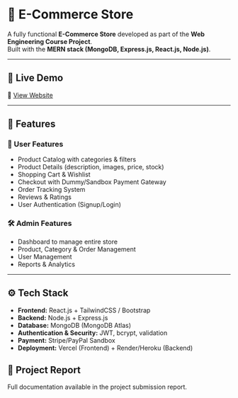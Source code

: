 # 🛒 E-Commerce Store

A fully functional **E-Commerce Store** developed as part of the **Web Engineering Course Project**.  
Built with the **MERN stack (MongoDB, Express.js, React.js, Node.js)**.  

---

## 🚀 Live Demo
🔗 [View Website](https://ecommerce-web-engineering.vercel.app/)

---

## 📂 Features

### 👤 User Features
- Product Catalog with categories & filters  
- Product Details (description, images, price, stock)  
- Shopping Cart & Wishlist  
- Checkout with Dummy/Sandbox Payment Gateway  
- Order Tracking System  
- Reviews & Ratings  
- User Authentication (Signup/Login)  

### 🛠️ Admin Features
- Dashboard to manage entire store  
- Product, Category & Order Management  
- User Management  
- Reports & Analytics  

---

## ⚙️ Tech Stack
- **Frontend:** React.js + TailwindCSS / Bootstrap  
- **Backend:** Node.js + Express.js  
- **Database:** MongoDB (MongoDB Atlas)  
- **Authentication & Security:** JWT, bcrypt, validation  
- **Payment:** Stripe/PayPal Sandbox  
- **Deployment:** Vercel (Frontend) + Render/Heroku (Backend)  


## 📘 Project Report
Full documentation available in the project submission report.
